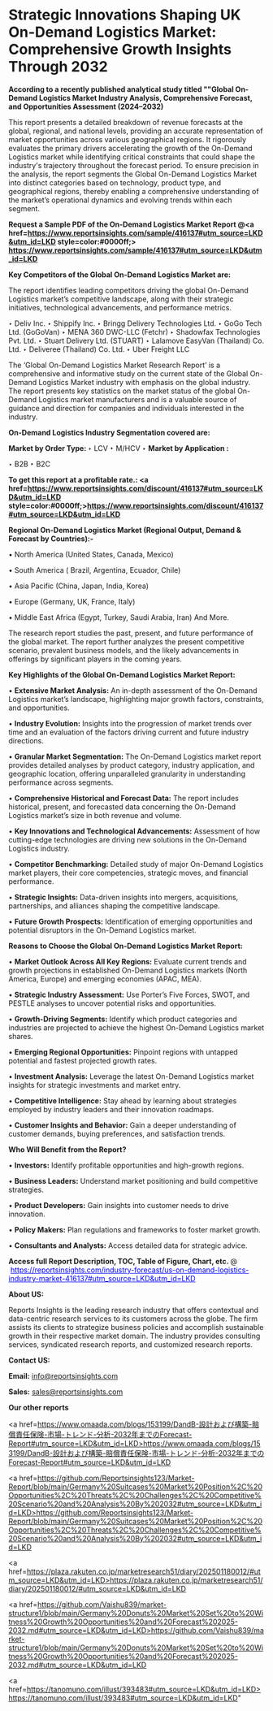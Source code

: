 # Strategic Innovations Shaping UK On-Demand Logistics Market: Comprehensive Growth Insights Through 2032

<strong>According to a recently published analytical study titled ""Global On-Demand Logistics Market Industry Analysis, Comprehensive Forecast, and Opportunities Assessment (2024–2032)</strong>

This report presents a detailed breakdown of revenue forecasts at the global, regional, and national levels, providing an accurate representation of market opportunities across various geographical regions. It rigorously evaluates the primary drivers accelerating the growth of the On-Demand Logistics market while identifying critical constraints that could shape the industry's trajectory throughout the forecast period. To ensure precision in the analysis, the report segments the Global On-Demand Logistics Market into distinct categories based on technology, product type, and geographical regions, thereby enabling a comprehensive understanding of the market’s operational dynamics and evolving trends within each segment.

<strong>Request a Sample PDF of the On-Demand Logistics Market Report </strong><strong>@<a href=https://www.reportsinsights.com/sample/416137#utm_source=LKD&utm_id=LKD style=color:#0000ff;> https://www.reportsinsights.com/sample/416137#utm_source=LKD&utm_id=LKD</a></strong></font>

<strong>Key Competitors of the Global On-Demand Logistics Market are:</strong>

The report identifies leading competitors driving the global On-Demand Logistics market’s competitive landscape, along with their strategic initiatives, technological advancements, and performance metrics.

‣ Deliv Inc.
‣ Shippify Inc.
‣ Bringg Delivery Technologies Ltd.
‣ GoGo Tech Ltd. (GoGoVan)
‣ MENA 360 DWC-LLC (Fetchr)
‣ Shadowfax Technologies Pvt. Ltd.
‣ Stuart Delivery Ltd. (STUART)
‣ Lalamove EasyVan (Thailand) Co. Ltd.
‣ Deliveree (Thailand) Co. Ltd.
‣ Uber Freight LLC

The ‘Global On-Demand Logistics Market Research Report’ is a comprehensive and informative study on the current state of the Global On-Demand Logistics Market industry with emphasis on the global industry. The report presents key statistics on the market status of the global On-Demand Logistics market manufacturers and is a valuable source of guidance and direction for companies and individuals interested in the industry.

<strong>On-Demand Logistics Industry Segmentation covered are:</strong>

<strong>Market by Order Type: </strong>
‣ LCV
‣ M/HCV
‣ 
<strong>Market by Application :</strong>

‣ B2B
‣ B2C

<strong>To get this report at a profitable rate.: <a href=https://www.reportsinsights.com/discount/416137#utm_source=LKD&utm_id=LKD style=color:#0000ff;>https://www.reportsinsights.com/discount/416137#utm_source=LKD&utm_id=LKD</a></strong></font>

<strong>Regional On-Demand Logistics Market (Regional Output, Demand &amp; Forecast by Countries):-</strong>

• North America (United States, Canada, Mexico)

• South America ( Brazil, Argentina, Ecuador, Chile)

• Asia Pacific (China, Japan, India, Korea)

• Europe (Germany, UK, France, Italy)

• Middle East Africa (Egypt, Turkey, Saudi Arabia, Iran) And More.

The research report studies the past, present, and future performance of the global market. The report further analyzes the present competitive scenario, prevalent business models, and the likely advancements in offerings by significant players in the coming years.

<strong>Key Highlights of the Global On-Demand Logistics Market Report:</strong>

• <strong>Extensive Market Analysis:</strong> An in-depth assessment of the On-Demand Logistics market’s landscape, highlighting major growth factors, constraints, and opportunities.

• <strong>Industry Evolution:</strong> Insights into the progression of market trends over time and an evaluation of the factors driving current and future industry directions.

• <strong>Granular Market Segmentation:</strong> The On-Demand Logistics market report provides detailed analyses by product category, industry application, and geographic location, offering unparalleled granularity in understanding performance across segments.

• <strong>Comprehensive Historical and Forecast Data:</strong> The report includes historical, present, and forecasted data concerning the On-Demand Logistics market’s size in both revenue and volume.

• <strong>Key Innovations and Technological Advancements:</strong> Assessment of how cutting-edge technologies are driving new solutions in the On-Demand Logistics industry.

• <strong>Competitor Benchmarking:</strong> Detailed study of major On-Demand Logistics market players, their core competencies, strategic moves, and financial performance.

• <strong>Strategic Insights:</strong> Data-driven insights into mergers, acquisitions, partnerships, and alliances shaping the competitive landscape.

• <strong>Future Growth Prospects:</strong> Identification of emerging opportunities and potential disruptors in the On-Demand Logistics market.

<strong>Reasons to Choose the Global On-Demand Logistics Market Report:</strong>

• <strong>Market Outlook Across All Key Regions:</strong> Evaluate current trends and growth projections in established On-Demand Logistics markets (North America, Europe) and emerging economies (APAC, MEA).

• <strong>Strategic Industry Assessment:</strong> Use Porter’s Five Forces, SWOT, and PESTLE analyses to uncover potential risks and opportunities.

• <strong>Growth-Driving Segments:</strong> Identify which product categories and industries are projected to achieve the highest On-Demand Logistics market shares.

• <strong>Emerging Regional Opportunities:</strong> Pinpoint regions with untapped potential and fastest projected growth rates.

• <strong>Investment Analysis:</strong> Leverage the latest On-Demand Logistics market insights for strategic investments and market entry.

• <strong>Competitive Intelligence:</strong> Stay ahead by learning about strategies employed by industry leaders and their innovation roadmaps.

• <strong>Customer Insights and Behavior:</strong> Gain a deeper understanding of customer demands, buying preferences, and satisfaction trends.

<strong>Who Will Benefit from the Report?</strong>

• <strong>Investors:</strong> Identify profitable opportunities and high-growth regions.

• <strong>Business Leaders:</strong> Understand market positioning and build competitive strategies.

• <strong>Product Developers:</strong> Gain insights into customer needs to drive innovation.

• <strong>Policy Makers:</strong> Plan regulations and frameworks to foster market growth.

• <strong>Consultants and Analysts:</strong> Access detailed data for strategic advice.
</ul>
<strong>Access full Report Description, TOC, Table of Figure, Chart, etc. </strong>@  <a href=https://reportsinsights.com/industry-forecast/us-on-demand-logistics-industry-market-416137#utm_source=LKD&utm_id=LKD style=color:#0000ff;>https://reportsinsights.com/industry-forecast/us-on-demand-logistics-industry-market-416137#utm_source=LKD&utm_id=LKD</a></font>

<strong><strong>About US</strong>:</strong>

Reports Insights is the leading research industry that offers contextual and data-centric research services to its customers across the globe. The firm assists its clients to strategize business policies and accomplish sustainable growth in their respective market domain. The industry provides consulting services, syndicated research reports, and customized research reports.

<strong>Contact US:</strong>

<p class=""""><b>Email:</b> <a href=mailto:info@reportsinsights.com>info@reportsinsights.com</a></p>
<p class=""""><b>Sales:</b> <a href=mailto:sales@reportsinsights.com>sales@reportsinsights.com</a></p>

<strong>Our other reports</strong>

<a href=https://www.omaada.com/blogs/153199/DandB-設計および構築-賠償責任保険-市場-トレンド-分析-2032年までのForecast-Report#utm_source=LKD&utm_id=LKD>https://www.omaada.com/blogs/153199/DandB-設計および構築-賠償責任保険-市場-トレンド-分析-2032年までのForecast-Report#utm_source=LKD&utm_id=LKD</a>

<a href=https://github.com/Reportsinsights123/Market-Report/blob/main/Germany%20Suitcases%20Market%20Position%2C%20Opportunities%2C%20Threats%2C%20Challenges%2C%20Competitive%20Scenario%20and%20Analysis%20By%202032#utm_source=LKD&utm_id=LKD>https://github.com/Reportsinsights123/Market-Report/blob/main/Germany%20Suitcases%20Market%20Position%2C%20Opportunities%2C%20Threats%2C%20Challenges%2C%20Competitive%20Scenario%20and%20Analysis%20By%202032#utm_source=LKD&utm_id=LKD</a>

<a href=https://plaza.rakuten.co.jp/marketresearch51/diary/202501180012/#utm_source=LKD&utm_id=LKD>https://plaza.rakuten.co.jp/marketresearch51/diary/202501180012/#utm_source=LKD&utm_id=LKD</a>

<a href=https://github.com/Vaishu839/market-structure1/blob/main/Germany%20Donuts%20Market%20Set%20to%20Witness%20Growth%20Opportunities%20and%20Forecast%202025-2032.md#utm_source=LKD&utm_id=LKD>https://github.com/Vaishu839/market-structure1/blob/main/Germany%20Donuts%20Market%20Set%20to%20Witness%20Growth%20Opportunities%20and%20Forecast%202025-2032.md#utm_source=LKD&utm_id=LKD</a>

<a href=https://tanomuno.com/illust/393483#utm_source=LKD&utm_id=LKD>https://tanomuno.com/illust/393483#utm_source=LKD&utm_id=LKD</a>"
